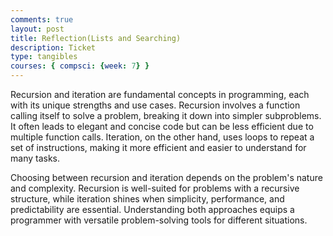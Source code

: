 ```yaml
---
comments: true
layout: post
title: Reflection(Lists and Searching)
description: Ticket
type: tangibles
courses: { compsci: {week: 7} }
---
```

<html>
<head>
    <title>Reflection on Recursion and Iteration</title>
</head>
<body>
    <p>
        Recursion and iteration are fundamental concepts in programming, each with its unique strengths and use cases. Recursion involves a function calling itself to solve a problem, breaking it down into simpler subproblems. It often leads to elegant and concise code but can be less efficient due to multiple function calls. Iteration, on the other hand, uses loops to repeat a set of instructions, making it more efficient and easier to understand for many tasks.
    </p>
    <p>
        Choosing between recursion and iteration depends on the problem's nature and complexity. Recursion is well-suited for problems with a recursive structure, while iteration shines when simplicity, performance, and predictability are essential. Understanding both approaches equips a programmer with versatile problem-solving tools for different situations.
    </p>
</body>
</html>

